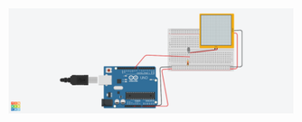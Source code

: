 <!DOCTYPE html>
<html>
	
<body>
	<img src = "Melakukan setting terhadap terang dan redupnya LED.png" alt="Sampir">


</body>
</html>

